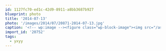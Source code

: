 ```yaml
---
id: 1127fc70-ed1c-42d9-8911-a8bb3687b927
blueprint: photo
title: '2014-07-13'
photo: '/images/2014/07/20871-2014-07-13.jpg'
caption: '<!-- wp:image --><figure class="wp-block-image"><img src="/assets/images/2014/07/20871-2014-07-13.jpg" /></figure><!-- /wp:image --><!-- wp:paragraph --><p>The hardest life #yxyy</p><!-- /wp:paragraph -->'
import_id: '20752'
tags:
  - yxyy
---
```


